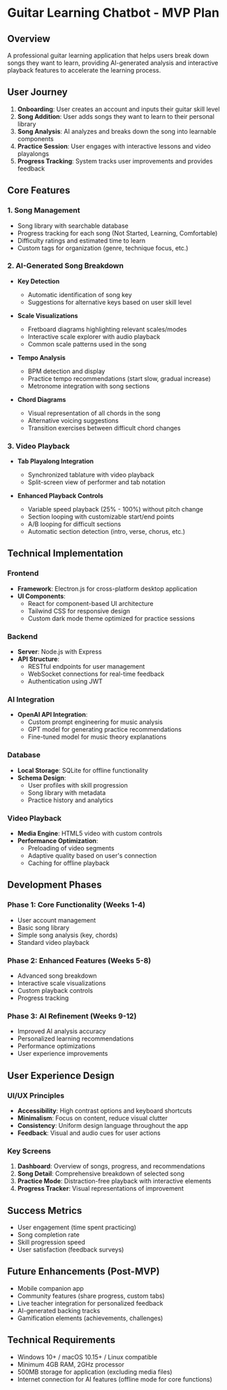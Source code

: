 # Guitar Learning Chatbot - MVP Plan

## Overview
A professional guitar learning application that helps users break down songs they want to learn, providing AI-generated analysis and interactive playback features to accelerate the learning process.

## User Journey

1. **Onboarding**: User creates an account and inputs their guitar skill level
2. **Song Addition**: User adds songs they want to learn to their personal library
3. **Song Analysis**: AI analyzes and breaks down the song into learnable components
4. **Practice Session**: User engages with interactive lessons and video playalongs
5. **Progress Tracking**: System tracks user improvements and provides feedback

## Core Features

### 1. Song Management
- Song library with searchable database
- Progress tracking for each song (Not Started, Learning, Comfortable)
- Difficulty ratings and estimated time to learn
- Custom tags for organization (genre, technique focus, etc.)

### 2. AI-Generated Song Breakdown
- **Key Detection**
  - Automatic identification of song key
  - Suggestions for alternative keys based on user skill level
  
- **Scale Visualizations**
  - Fretboard diagrams highlighting relevant scales/modes
  - Interactive scale explorer with audio playback
  - Common scale patterns used in the song
  
- **Tempo Analysis**
  - BPM detection and display
  - Practice tempo recommendations (start slow, gradual increase)
  - Metronome integration with song sections
  
- **Chord Diagrams**
  - Visual representation of all chords in the song
  - Alternative voicing suggestions
  - Transition exercises between difficult chord changes

### 3. Video Playback
- **Tab Playalong Integration**
  - Synchronized tablature with video playback
  - Split-screen view of performer and tab notation
  
- **Enhanced Playback Controls**
  - Variable speed playback (25% - 100%) without pitch change
  - Section looping with customizable start/end points
  - A/B looping for difficult sections
  - Automatic section detection (intro, verse, chorus, etc.)

## Technical Implementation

### Frontend
- **Framework**: Electron.js for cross-platform desktop application
- **UI Components**:
  - React for component-based UI architecture
  - Tailwind CSS for responsive design
  - Custom dark mode theme optimized for practice sessions

### Backend
- **Server**: Node.js with Express
- **API Structure**:
  - RESTful endpoints for user management
  - WebSocket connections for real-time feedback
  - Authentication using JWT

### AI Integration
- **OpenAI API Integration**:
  - Custom prompt engineering for music analysis
  - GPT model for generating practice recommendations
  - Fine-tuned model for music theory explanations

### Database
- **Local Storage**: SQLite for offline functionality
- **Schema Design**:
  - User profiles with skill progression
  - Song library with metadata
  - Practice history and analytics

### Video Playback
- **Media Engine**: HTML5 video with custom controls
- **Performance Optimization**:
  - Preloading of video segments
  - Adaptive quality based on user's connection
  - Caching for offline playback

## Development Phases

### Phase 1: Core Functionality (Weeks 1-4)
- User account management
- Basic song library
- Simple song analysis (key, chords)
- Standard video playback

### Phase 2: Enhanced Features (Weeks 5-8)
- Advanced song breakdown
- Interactive scale visualizations
- Custom playback controls
- Progress tracking

### Phase 3: AI Refinement (Weeks 9-12)
- Improved AI analysis accuracy
- Personalized learning recommendations
- Performance optimizations
- User experience improvements

## User Experience Design

### UI/UX Principles
- **Accessibility**: High contrast options and keyboard shortcuts
- **Minimalism**: Focus on content, reduce visual clutter
- **Consistency**: Uniform design language throughout the app
- **Feedback**: Visual and audio cues for user actions

### Key Screens
1. **Dashboard**: Overview of songs, progress, and recommendations
2. **Song Detail**: Comprehensive breakdown of selected song
3. **Practice Mode**: Distraction-free playback with interactive elements
4. **Progress Tracker**: Visual representations of improvement

## Success Metrics
- User engagement (time spent practicing)
- Song completion rate
- Skill progression speed
- User satisfaction (feedback surveys)

## Future Enhancements (Post-MVP)
- Mobile companion app
- Community features (share progress, custom tabs)
- Live teacher integration for personalized feedback
- AI-generated backing tracks
- Gamification elements (achievements, challenges)

## Technical Requirements
- Windows 10+ / macOS 10.15+ / Linux compatible
- Minimum 4GB RAM, 2GHz processor
- 500MB storage for application (excluding media files)
- Internet connection for AI features (offline mode for core functions) 